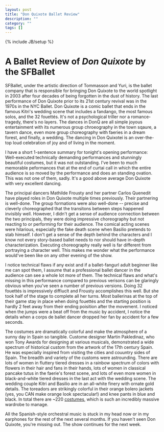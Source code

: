 ```yaml
---
layout: post
title: "Don Quixote Ballet Review"
description: ""
category: ""
tags: []
---
```

{% include JB/setup %}


A Ballet Review of *Don Quixote* by the SFBallet
=====================================================

SFBallet, under the artistic direction of Tommasson and Yuri, is the ballet company that is responsible for bringing Don Quixote to the world spotlight in 2003 after four decades of being forgotten in the dust of history. The last performance of Don Quixote prior to its 21st century revival was in the 1970s in the NYC Ballet. Don Quixote is a comic ballet that ends in the famous Kitri's wedding scene that includes a fandango, the most famous solos, and the 32 fouettés. It's not a psychological triller nor a romance-tragedy, there's no layers. The dances in DonQ are all simple joyous entertainment with its numerous group chroeography in the town sqaure, a tavern dance, even more group choreography with faeries in a dream forest, and finally, a wedding. The dancing in Don Quixotei is an over-the-top loud celebration of joy and of living in the moment.

I have a short 1-sentence summary for tonight's opening performance: Well-executed technically demanding performances and stunningly beautiful costumes, but it was not outstanding. I've been to much memorable peformances that at the end of curtai call in which the entire audience is so moved by the performance and does an standing ovation. This was not one of them, sadly. It's a good above average Don Quixote with very excellent dancing.

The principal dancers Mathilde Frousty and her partner Carlos Quenedit have played roles in Don Quixote multiple times previously. Their partnering is well-done. The group formations were also well-done -- precise and cleverly choreographed that the transitons between steps happened invisibly well. However, I didn't get a sense of audience connection between the two principals, they were doing impressive choreography but not reacting to  or performing for their audience. The comical acting scenes were hilarious, especially the fake death scene when Basilio pretends to stab himself. I don't get a sense of the depth behind the characters and I know not every story-based ballet needs to nor should have in-depth characterization. Executing choreography really well is far different from portraying a character well. This makes me wonder what the performance would've been like on any other evening of the show.

I notice technical flaws if any exist and if a ballet-fangurl adult beginner like me can spot them, I assume that a professional ballet dancer in the audience can see a whole lot more of them. The technical flaws and what's missing in this performance compared to previous verisons can be glaringly obvious when you've seen a number of previous versions. Doing 32 fouettés is impressively diffiuclt and Frousty accomplishes this well. But she took half of the stage to complete all her turns. Most ballerinas at the top of their game stay in place when doing fouettés and the starting position is hardly 2 feet away from their ending poisition after the movement. I noticed when the jumps were a beat off from the music by accident, I notice the details when a corps de ballet dancer dropped her fan by accident for a few seconds.

The costumes are dramatically colorful and make the atmosphere of a sunny day in Spain so tangible. Custome designer Martin Pakledinaz, who won Tony Awards for designing at various musicals, demonstrated a wide spectrum of historical custom from the artwork of the 17th century Spain. He was especially inspired from visiting the cities and couuntry sides of Spain. The breadth and variety of the customs were astrounding. There are lots of women in fluttery tiered dresses in a rainbow spectrum of colors with flowers in their hair and fans in their hands, lots of women in classical pancake tutus in the faerie's forest scene, and lots of even more women in black-and-white tiered dresses in the last act with the wedding scene. The wedding couple Kitri and Basilio are in an all-white finery with ornate gold details. The toreadors are strikingly colorful in their orange bolero jackets (yes, you CAN make orange look spectacular!) and knee pants in blue and black. In total there are ~220 [costumes](http://www.sfballetblog.org/2015/03/5-fun-facts-don-quixote), which is such an incredibly massive wardrobe to manage.

All the Spanish-style orchestral music is stuck in my head now or in my earphones for the rest of the next several months. If you haven't seen Don Quixote, you're missing out. The show continues for the next week.
